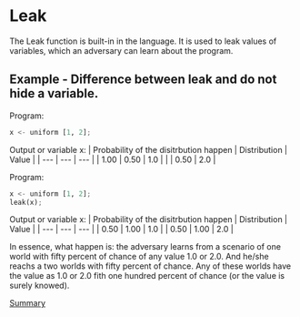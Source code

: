 # Leak

The Leak function is built-in in the language.
It is used to leak values of variables, which an adversary can learn about the program.

## Example - Difference between leak and do not hide a variable.

Program:
```python
x <- uniform [1, 2];
```

Output or variable x:
| Probability of the disitrbution happen | Distribution | Value | 
| --- | --- | --- |
| 1.00 | 0.50 | 1.0 | 
|  | 0.50 | 2.0 |


Program:
```python
x <- uniform [1, 2];
leak(x);
```

Output or variable x:
| Probability of the disitrbution happen | Distribution | Value | 
| --- | --- | --- |
| 0.50 | 1.00 | 1.0 | 
| 0.50 | 1.00 | 2.0 |

In essence, what happen is: the adversary learns from a scenario of one world with fifty percent of chance of any value 1.0 or 2.0.
And he/she reachs a two worlds with fifty percent of chance.
Any of these worlds have the value as 1.0 or 2.0 fith one hundred percent of chance (or the value is surely knowed).

[Summary](https://github.com/gleisonsdm/Kuifje-Documentation)
